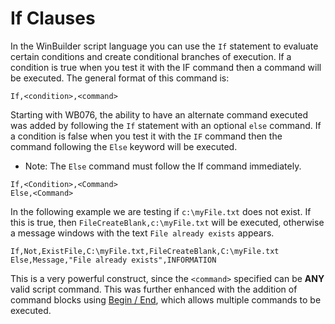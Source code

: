 # If Clauses #

In the WinBuilder script language you can use the `If` statement to evaluate certain conditions and create conditional branches of execution.
If a condition is true when you test it with the IF command then a command will be executed.  The general format of this command is:
```
If,<condition>,<command>
```
Starting with WB076, the ability to have an alternate command executed was added by following the `If` statement with an optional `else` command. If a condition is false when you test it with the `IF` command then the  command following the `Else` keyword will be executed.
  * Note: The `Else` command must follow the If command immediately.
```
If,<Condition>,<Command>
Else,<Command>
```
In the following example we are testing if `c:\myFile.txt` does not exist. If this is true, then `FileCreateBlank,c:\myFile.txt` will be executed, otherwise a message windows with the text `File already exists` appears.
```
If,Not,ExistFile,C:\myFile.txt,FileCreateBlank,C:\myFile.txt
Else,Message,"File already exists",INFORMATION
```
This is a very powerful construct, since the `<command>` specified can be
**ANY** valid script command.  This was further enhanced with the addition of command blocks using [Begin / End](ifBlock.md), which allows multiple commands to be executed.